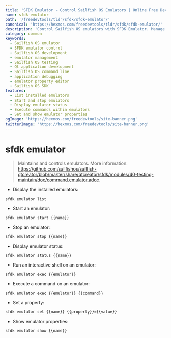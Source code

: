 ```yaml
---
title: 'SFDK Emulator - Control Sailfish OS Emulators | Online Free DevTools by Hexmos'
name: sfdk-emulator
path: '/freedevtools/tldr/sfdk/sfdk-emulator/'
canonical: 'https://hexmos.com/freedevtools/tldr/sfdk/sfdk-emulator/'
description: 'Control Sailfish OS emulators with SFDK Emulator. Manage emulator states, execute commands, and set properties for easy application testing. Free online tool, no registration required.'
category: common
keywords:
  - Sailfish OS emulator
  - SFDK emulator control
  - Sailfish OS development
  - emulator management
  - Sailfish OS testing
  - Qt application development
  - Sailfish OS command line
  - application debugging
  - emulator property editor
  - Sailfish OS SDK
features:
  - List installed emulators
  - Start and stop emulators
  - Display emulator status
  - Execute commands within emulators
  - Set and show emulator properties
ogImage: 'https://hexmos.com/freedevtools/site-banner.png'
twitterImage: 'https://hexmos.com/freedevtools/site-banner.png'
---
```


# sfdk emulator

> Maintains and controls emulators.
> More information: <https://github.com/sailfishos/sailfish-qtcreator/blob/master/share/qtcreator/sfdk/modules/40-testing-maintain/doc/command.emulator.adoc>.

- Display the installed emulators:

`sfdk emulator list`

- Start an emulator:

`sfdk emulator start {{name}}`

- Stop an emulator:

`sfdk emulator stop {{name}}`

- Display emulator status:

`sfdk emulator status {{name}}`

- Run an interactive shell on an emulator:

`sfdk emulator exec {{emulator}}`

- Execute a command on an emulator:

`sfdk emulator exec {{emulator}} {{command}}`

- Set a property:

`sfdk emulator set {{name}} {{property}}={{value}}`

- Show emulator properties:

`sfdk emulator show {{name}}`

